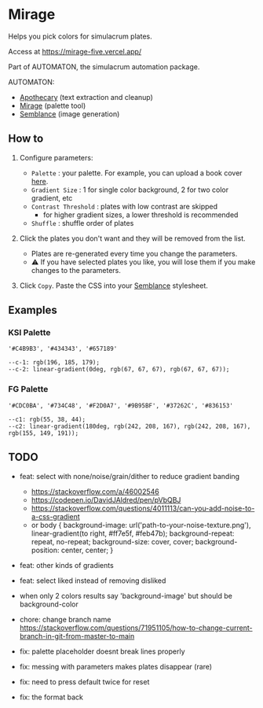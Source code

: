 # Mirage

Helps you pick colors for simulacrum plates.

Access at https://mirage-five.vercel.app/

Part of AUTOMATON, the simulacrum automation package.

AUTOMATON:

-   [Apothecary](https://github.com/noah-art3mis/apothecary) (text extraction and cleanup)
-   [Mirage](https://github.com/noah-art3mis/mirage) (palette tool)
-   [Semblance](https://github.com/noah-art3mis/semblance) (image generation)

## How to

1.  Configure parameters:

    -   `Palette` : your palette. For example, you can upload a book cover [here](https://color.adobe.com/create/image-gradient).
    -   `Gradient Size` : 1 for single color background, 2 for two color gradient, etc
    -   `Contrast Threshold` : plates with low contrast are skipped
        -   for higher gradient sizes, a lower threshold is recommended
    -   `Shuffle` : shuffle order of plates

1.  Click the plates you don't want and they will be removed from the list.

    -   Plates are re-generated every time you change the parameters.
    -   ⚠️ If you have selected plates you like, you will lose them if you make changes to the parameters.

1.  Click `Copy`. Paste the CSS into your [Semblance](https://github.com/noah-art3mis/semblance) stylesheet.

## Examples

### KSI Palette

    '#C4B9B3', '#434343', '#657189'

    --c-1: rgb(196, 185, 179);
    --c-2: linear-gradient(0deg, rgb(67, 67, 67), rgb(67, 67, 67));

### FG Palette

    '#CDC0BA', '#734C48', '#F2D0A7', '#9B95BF', '#37262C', '#836153'

    --c1: rgb(55, 38, 44);
    --c2: linear-gradient(180deg, rgb(242, 208, 167), rgb(242, 208, 167), rgb(155, 149, 191));

## TODO

-   feat: select with none/noise/grain/dither to reduce gradient banding

    -   https://stackoverflow.com/a/46002546
    -   https://codepen.io/DavidJAldred/pen/pVbQBJ
    -   https://stackoverflow.com/questions/4011113/can-you-add-noise-to-a-css-gradient
    -   or
        body {
        background-image: url('path-to-your-noise-texture.png'), linear-gradient(to right, #ff7e5f, #feb47b);
        background-repeat: repeat, no-repeat;
        background-size: cover, cover;
        background-position: center, center;
        }

-   feat: other kinds of gradients
-   feat: select liked instead of removing disliked
-   when only 2 colors results say 'background-image' but should be background-color
-   chore: change branch name https://stackoverflow.com/questions/71951105/how-to-change-current-branch-in-git-from-master-to-main
-   fix: palette placeholder doesnt break lines properly
-   fix: messing with parameters makes plates disappear (rare)
-   fix: need to press default twice for reset
-   fix: the format back
